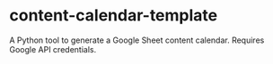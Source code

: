 # content-calendar-template
A Python tool to generate a Google Sheet content calendar. Requires Google API credentials.
